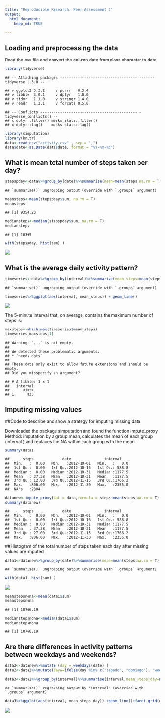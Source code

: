 ```yaml
---
title: "Reproducible Research: Peer Assessment 1"
output: 
  html_document: 
    keep_md: TRUE
    
---
```





## Loading and preprocessing the data
Read the csv file and convert the column date from class character to date


```r
library(tidyverse)
```

```
## -- Attaching packages ------------------------------------------- tidyverse 1.3.0 --
```

```
## v ggplot2 3.3.2     v purrr   0.3.4
## v tibble  3.0.1     v dplyr   1.0.0
## v tidyr   1.1.0     v stringr 1.4.0
## v readr   1.3.1     v forcats 0.5.0
```

```
## -- Conflicts ---------------------------------------------- tidyverse_conflicts() --
## x dplyr::filter() masks stats::filter()
## x dplyr::lag()    masks stats::lag()
```

```r
library(simputation)
library(knitr)
data<-read.csv("activity.csv" , sep = ",")
data$date<-as.Date(data$date, format = "%Y-%m-%d")  
```
## What is mean total number of steps taken per day?


```r
stepspday<-data%>%group_by(date)%>%summarise(mean=mean(steps,na.rm = T), median=median(steps, na.rm = T),sum=sum(steps,na.rm = T))
```

```
## `summarise()` ungrouping output (override with `.groups` argument)
```

```r
meansteps<-mean(stepspday$sum, na.rm = T)
meansteps
```

```
## [1] 9354.23
```

```r
mediansteps<-median(stepspday$sum, na.rm = T)
mediansteps
```

```
## [1] 10395
```


```r
with(stepspday, hist(sum) )
```

![](PA1_template_files/figure-html/stepsperday-1.png)<!-- -->

## What is the average daily activity pattern?


```r
timeseries<-data%>%group_by(interval)%>%summarize(mean_steps=mean(steps, na.rm = T))
```

```
## `summarise()` ungrouping output (override with `.groups` argument)
```

```r
timeseries%>%ggplot(aes(interval, mean_steps)) + geom_line()
```

![](PA1_template_files/figure-html/pattern-1.png)<!-- -->

The 5-minute interval that, on average, contains the maximum number of steps is:

```r
maxsteps<-which.max(timeseries$mean_steps)
timeseries[maxsteps,1]
```

```
## Warning: `...` is not empty.
## 
## We detected these problematic arguments:
## * `needs_dots`
## 
## These dots only exist to allow future extensions and should be empty.
## Did you misspecify an argument?
```

```
## # A tibble: 1 x 1
##   interval
##      <int>
## 1      835
```

## Imputing missing values
##Code to describe and show a strategy for imputing missing data


Downloaded the package simputation and found the function impute_proxy
Method: imputation by a group mean, calculates the mean of each group (interval ) and replaces the NA within each group with the mean

```r
summary(data)
```

```
##      steps             date               interval     
##  Min.   :  0.00   Min.   :2012-10-01   Min.   :   0.0  
##  1st Qu.:  0.00   1st Qu.:2012-10-16   1st Qu.: 588.8  
##  Median :  0.00   Median :2012-10-31   Median :1177.5  
##  Mean   : 37.38   Mean   :2012-10-31   Mean   :1177.5  
##  3rd Qu.: 12.00   3rd Qu.:2012-11-15   3rd Qu.:1766.2  
##  Max.   :806.00   Max.   :2012-11-30   Max.   :2355.0  
##  NA's   :2304
```

```r
datanew<-impute_proxy(dat = data,formula = steps~mean(steps,na.rm = T)| interval)
summary(datanew)
```

```
##      steps             date               interval     
##  Min.   :  0.00   Min.   :2012-10-01   Min.   :   0.0  
##  1st Qu.:  0.00   1st Qu.:2012-10-16   1st Qu.: 588.8  
##  Median :  0.00   Median :2012-10-31   Median :1177.5  
##  Mean   : 37.38   Mean   :2012-10-31   Mean   :1177.5  
##  3rd Qu.: 27.00   3rd Qu.:2012-11-15   3rd Qu.:1766.2  
##  Max.   :806.00   Max.   :2012-11-30   Max.   :2355.0
```

##Histogram of the total number of steps taken each day after missing values are imputed

```r
data1<-datanew%>%group_by(date)%>%summarise(mean=mean(steps,na.rm = T), median=median(steps, na.rm = T),sum=sum(steps,na.rm = T))
```

```
## `summarise()` ungrouping output (override with `.groups` argument)
```

```r
with(data1, hist(sum) )
```

![](PA1_template_files/figure-html/missing-1.png)<!-- -->

```r
meanstepsnona<-mean(data1$sum)
meanstepsnona
```

```
## [1] 10766.19
```

```r
medianstepsnona<-median(data1$sum)
medianstepsnona
```

```
## [1] 10766.19
```


## Are there differences in activity patterns between weekdays and weekends?

```r
data2<-datanew%>%mutate (day = weekdays(date) )
data2<-data2%>%mutate(dayw=ifelse(day %in% c("sábado", "domingo"), "weekend", "weekday"))

data3<-data2%>%group_by(interval)%>%summarise(interval,mean_steps_day=mean(steps),dayw)
```

```
## `summarise()` regrouping output by 'interval' (override with `.groups` argument)
```

```r
data3%>%ggplot(aes(interval, mean_steps_day)) +geom_line()+facet_grid(dayw~.)
```

![](PA1_template_files/figure-html/compare-1.png)<!-- -->

